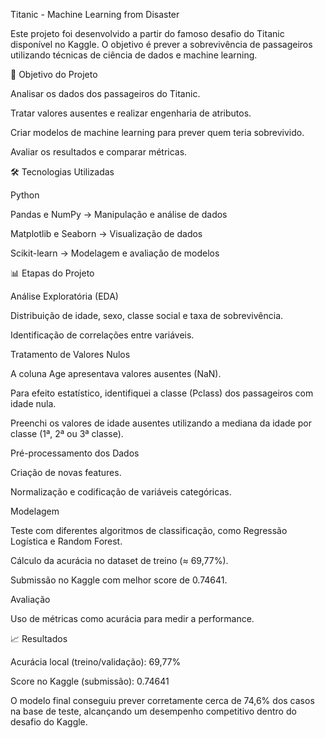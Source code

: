 Titanic - Machine Learning from Disaster

Este projeto foi desenvolvido a partir do famoso desafio do Titanic disponível no Kaggle. O objetivo é prever a sobrevivência de passageiros utilizando técnicas de ciência de dados e machine learning.

📌 Objetivo do Projeto

Analisar os dados dos passageiros do Titanic.

Tratar valores ausentes e realizar engenharia de atributos.

Criar modelos de machine learning para prever quem teria sobrevivido.

Avaliar os resultados e comparar métricas.

🛠️ Tecnologias Utilizadas

Python

Pandas e NumPy → Manipulação e análise de dados

Matplotlib e Seaborn → Visualização de dados

Scikit-learn → Modelagem e avaliação de modelos

📊 Etapas do Projeto

Análise Exploratória (EDA)

Distribuição de idade, sexo, classe social e taxa de sobrevivência.

Identificação de correlações entre variáveis.

Tratamento de Valores Nulos

A coluna Age apresentava valores ausentes (NaN).

Para efeito estatístico, identifiquei a classe (Pclass) dos passageiros com idade nula.

Preenchi os valores de idade ausentes utilizando a mediana da idade por classe (1ª, 2ª ou 3ª classe).

Pré-processamento dos Dados

Criação de novas features.

Normalização e codificação de variáveis categóricas.

Modelagem

Teste com diferentes algoritmos de classificação, como Regressão Logística e Random Forest.

Cálculo da acurácia no dataset de treino (≈ 69,77%).

Submissão no Kaggle com melhor score de 0.74641.

Avaliação

Uso de métricas como acurácia para medir a performance.

📈 Resultados

Acurácia local (treino/validação): 69,77%

Score no Kaggle (submissão): 0.74641

O modelo final conseguiu prever corretamente cerca de 74,6% dos casos na base de teste, alcançando um desempenho competitivo dentro do desafio do Kaggle.
